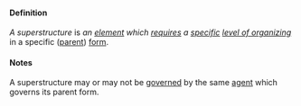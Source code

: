 #### Definition

*A superstructure* is *an [element](https://github.com/gcassel/Modular-Organization-Terminology/blob/master/terms/element.md) which [requires](https://github.com/gcassel/Modular-Organization-Terminology/blob/master/terms/require.md) a [specific](https://github.com/gcassel/Modular-Organization-Terminology/blob/master/terms/specific.md) [level of organizing](https://github.com/gcassel/Modular-Organization-Terminology/blob/master/terms/level-of-organizing.md)* in a specific ([parent](https://github.com/gcassel/Modular-Organization-Terminology/blob/master/terms/parent.md)) [form](https://github.com/gcassel/Modular-Organization-Terminology/blob/master/terms/form.md).

#### Notes

A superstructure may or may not be [governed](https://github.com/gcassel/Modular-Organization-Terminology/blob/master/terms/govern.md) by the same [agent](https://github.com/gcassel/Modular-Organization-Terminology/blob/master/terms/agent.md) which governs its parent form.  
